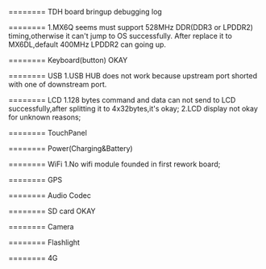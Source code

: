 ========
TDH board bringup debugging log

========
1.MX6Q seems must support 528MHz DDR(DDR3 or LPDDR2) timing,otherwise it can't jump to OS successfully.
After replace it to MX6DL,default 400MHz LPDDR2 can going up.

========
Keyboard(button)
OKAY

========
USB 
1.USB HUB does not work because upstream port shorted with one of downstream port.

========
LCD
1.128 bytes command and data can not send to LCD successfully,after splitting it to 4x32bytes,it's okay;
2.LCD display not okay for unknown reasons;


========
TouchPanel

========
Power(Charging&Battery)

========
WiFi
1.No wifi module founded in first rework board;

========
GPS

========
Audio Codec


========
SD card
OKAY

========
Camera

========
Flashlight

========
4G



